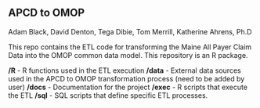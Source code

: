 ## APCD to OMOP  

Adam Black, David Denton, Tega Dibie, Tom Merrill, Katherine Ahrens, Ph.D

This repo contains the ETL code for transforming the Maine All Payer Claim Data into the OMOP common data model. This repository is an R package.

**/R** - R functions used in the ETL execution
**/data** - External data sources used in the APCD to OMOP transformation process (need to be added by user) 
**/docs** - Documentation for the project
**/exec** - R scripts that execute the ETL 
**/sql** - SQL scripts that define specific ETL processes.  


